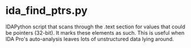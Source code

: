 # ida_find_ptrs.py

IDAPython script that scans through the .text section for values that could be pointers (32-bit). 
It marks these elements as such. 
This is useful when IDA Pro's auto-analysis leaves lots of unstructured data lying around.

